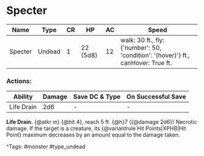 # Specter

| Name | Type | CR | HP | AC | Speed |
|------|------|----|----|----|-------|
| Specter | Undead | 1 | 22 (5d8) | 12 | walk: 30 ft., fly: {'number': 50, 'condition': '(hover)'} ft., canHover: True ft. |

### Actions:

| Ability | Damage | Save DC & Type | On Successful Save |
|---------|--------|----------------|--------------------|
| Life Drain | 2d6 | - | - |


**Life Drain.** {@atkr m} {@hit 4}, reach 5 ft. {@h}7 ({@damage 2d6}) Necrotic damage. If the target is a creature, its {@variantrule Hit Points|XPHB|Hit Point} maximum decreases by an amount equal to the damage taken.

^Tags: #monster #type_undead
